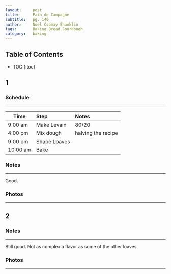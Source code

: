 ```yaml
---
layout:     post
title:      Pain de Campagne
subtitle:   pg. 140
author:     Noel Csomay-Shanklin
tags: 		Baking Bread Sourdough
category:   baking
---
```

## Table of Contents
* TOC
{:toc}

## 1
### Schedule
---

Time             | Step | Notes |
|----------------|:------|:--------------|
9:00 am | Make Levain | 80/20
4:00 pm  | Mix dough   | halving the recipe
9:00 pm | Shape Loaves | 
10:00 am  | Bake | 

### Notes
---

Good.

### Photos
---
<script src="https://cdn.jsdelivr.net/npm/publicalbum@latest/embed-ui.min.js" async></script>
<div class="pa-carousel-widget" style="width:100%; height:480px; display:none;"
  data-link="https://photos.app.goo.gl/Ju15hCqrCrS4BEpL8"
  data-title="Pain de Campagne"
  data-description="5 new photos added to shared album"
  data-delay="120">
  <object data="https://lh3.googleusercontent.com/hqpR_sbjMQfElMo4R6XJd_Ab-QMWWyOA99qklCLSceKMNYHTGid0dRwL_Nbg17nirLmiUqle13Xudxi30852OlaStybxYYhZk1cL2tqarcun2m-vdRLiBlZ5PiEcKm5Sj690fD_8Xkc=w1920-h1080"></object>
  <object data="https://lh3.googleusercontent.com/FMSQQS4RN91C9nRBIvAG3IJAvqHOs9wsdbh4yzvurjmDNiaodtZdXqwjHZBOuh2lXRAcveZNZTC7jD5vtxYnQDlciA8CYfyYuqZ1jErfMtKHxJ6fsVdt50aKcZoZH3VOUMVssomlEZ4=w1920-h1080"></object>
</div>

## 2
### Notes
---
Still good. Not as complex a flavor as some of the other loaves.

### Photos
---
<script src="https://cdn.jsdelivr.net/npm/publicalbum@latest/embed-ui.min.js" async></script>
<div class="pa-carousel-widget" style="width:100%; height:480px; display:none;"
  data-link="https://photos.app.goo.gl/Ju15hCqrCrS4BEpL8"
  data-title="Pain de Campagne"
  data-description="5 new photos added to shared album"
  data-delay="120">
  <object data="https://lh3.googleusercontent.com/CITKNMOGbc4KcIb9OpB_ixgPMhZxw8PPFpW9JgpEjYRV2jMpvp5DsapQh39Zr9psQq2PiFTjZtkKiP-ziOIhB9ZTajJANBp-Z57XnRlxkvSUVor72IWotLq6OQt3441u_Y5i4hdOkjs=w1920-h1080"></object>
  <object data="https://lh3.googleusercontent.com/Y-_6mEom-GeAEvNTDEVH7KplBLMMc8eO3XoZDfMd1aLj92NaoCLSFlL91mpNFtS1CwDZjmXYZwKnt90UQFuNMR_YR4JQkSEwJW_JTaH4hrHy55UFhpk21PwEjDUI1OgBCijzv3VFIl8=w1920-h1080"></object>
  <object data="https://lh3.googleusercontent.com/3QmnBedRKemisw8LtJzbWUzcXyAsbf9mFbNKhjt1kMU4FxZYtIcuIdHc2v_7MmUldGILWYHBJDwDBY8Obf5UCyG0mhjgASlgCkI9rEAxVyiwn3mRf_QlNpc4oc6CP-xOaYKpTODItfA=w1920-h1080"></object>
</div>

